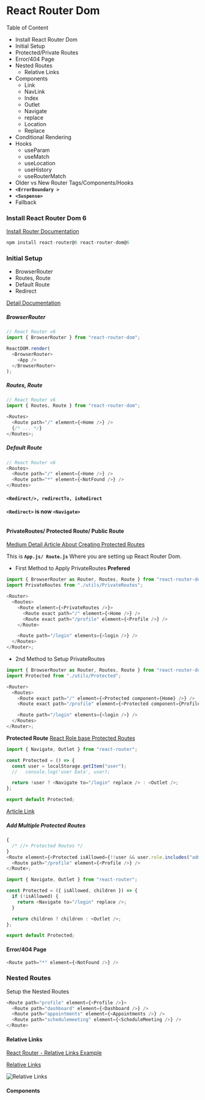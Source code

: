 # React Router Dom

Table of Content

- Install React Router Dom
- Initial Setup
- Protected/Private Routes
- Error/404 Page
- Nested Routes
  - Relative Links
- Components
  - Link
  - NavLink
  - Index
  - Outlet
  - Navigate
  - replace
  - Location
  - Replace
- Conditional Rendering
- Hooks
  - useParam
  - useMatch
  - useLocation
  - useHistory
  - useRouterMatch
- Older vs New Router Tags/Components/Hooks
- **`<ErrorBoundary >`**
- **`<Suspense>`**
- Fallback

### Install React Router Dom 6

[Install Router Documentation](https://reactrouter.com/en/dev/upgrading/reach#install-react-router-v6)

```javascript
npm install react-router@6 react-router-dom@6
```

### Initial Setup

- BrowserRouter
- Routes, Route
- Default Route
- Redirect

[Detail Documentation](https://reactrouter.com/en/main)

##### BrowserRouter

```javascript
// React Router v6
import { BrowserRouter } from "react-router-dom";

ReactDOM.render(
  <BrowserRouter>
    <App />
  </BrowserRouter>
);
```

##### Routes, Route

```javascript
// React Router v6
import { Routes, Route } from "react-router-dom";

<Routes>
  <Route path="/" element={<Home />} />
  {/* ... */}
</Routes>;
```

##### Default Route

```javascript
// React Router v6
<Routes>
  <Route path="/" element={<Home />} />
  <Route path="*" element={<NotFound />} />
</Routes>
```

#### `<Redirect/>, redirectTo, isRedirect`

**`<Redirect>` is now `<Navigate>`**

```javascript

```

#### PrivateRoutes/ Protected Route/ Public Route

[Medium Detail Article About Creating Protected Routes](https://medium.com/@dennisivy/creating-protected-routes-with-react-router-v6-2c4bbaf7bc1c)

This is **`App.js/ Route.js`** Where you are setting up React Router Dom.

- First Method to Apply PrivateRoutes **Prefered**

```javascript
import { BrowserRouter as Router, Routes, Route } from "react-router-dom";
import PrivateRoutes from "./utils/PrivateRoutes";

<Router>
  <Routes>
    <Route element={<PrivateRoutes />}>
      <Route exact path="/" element={<Home />} />
      <Route exact path="/profile" element={<Profile />} />
    </Route>

    <Route path="/login" elements={<login />} />
  </Routes>
</Router>;
```

- 2nd Method to Setup PrivateRoutes

```javascript
import { BrowserRouter as Router, Routes, Route } from "react-router-dom";
import Protected from "./utils/Protected";

<Router>
  <Routes>
    <Route exact path="/" element={<Protected component={Home} />} />
    <Route exact path="/profile" element={<Protected component={Profile} />} />

    <Route path="/login" elements={<login />} />
  </Routes>
</Router>;
```

**Protected Route**
[React Role base Protected Routes](https://www.robinwieruch.de/react-router-private-routes/)

```javascript
import { Navigate, Outlet } from "react-router";

const Protected = () => {
  const user = localStorage.getItem("user");
  //   console.log('user Data', user);

  return !user ? <Navigate to="/login" replace /> : <Outlet />;
};

export default Protected;
```

[Article Link](https://www.positronx.io/react-protected-routes-with-react-router-tutorial/)

##### Add Multiple Protected Routes

```javascript
{
  /* //+ Protected Routes */
}
<Route element={<Protected isAllowed={!!user && user.role.includes("admin")} />}>  // You can put and allow admin, Manager, Hr, Multiple Roles
  <Route path="/profile" element={<Profile />} />
</Route>;
```

```javascript
import { Navigate, Outlet } from "react-router";

const Protected = ({ isAllowed, children }) => {
  if (!isAllowed) {
    return <Navigate to="/login" replace />;
  }

  return children ? children : <Outlet />;
};

export default Protected;
```

#### Error/404 Page

```javascript
<Route path="*" element={<NotFound />} />
```

### Nested Routes

Setup the Nested Routes

```javascript
<Route path="profile" element={<Profile />}>
  <Route path="dashboard" element={<Dashboard />} />
  <Route path="appointments" element={<Appointments />} />
  <Route path="schedulemeeting" element={<ScheduleMeeting />} />
</Route>
```

#### Relative Links

[React Router - Relative Links Example](https://jasonwatmore.com/post/2020/03/26/react-router-relative-links-example)

[Relative Links](https://reactrouter.com/en/main/start/overview#relative-links)

![Relative Links](https://github.com/ali-ahmad98/firebase-crud-app/assets/51714591/d7b17fde-c132-422e-8a25-aac242244b6c)

#### Components

```javascript

```
